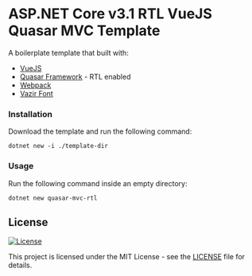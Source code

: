 # ASP.NET Core v3.1 RTL VueJS Quasar MVC Template

A boilerplate template that built with:

* [VueJS](https://vuejs.org)
* [Quasar Framework](https://quasar.dev) - RTL enabled
* [Webpack](https://webpack.js.org/)
* [Vazir Font](https://github.com/rastikerdar/vazir-font)

### Installation

Download the template and run the following command:

```
dotnet new -i ./template-dir
```

### Usage

Run the following command inside an empty directory:

```
dotnet new quasar-mvc-rtl
```

## License

[![License](http://img.shields.io/:license-mit-blue.svg?style=flat-square)](http://badges.mit-license.org)

This project is licensed under the MIT License - see the [LICENSE](LICENSE) file for details.

